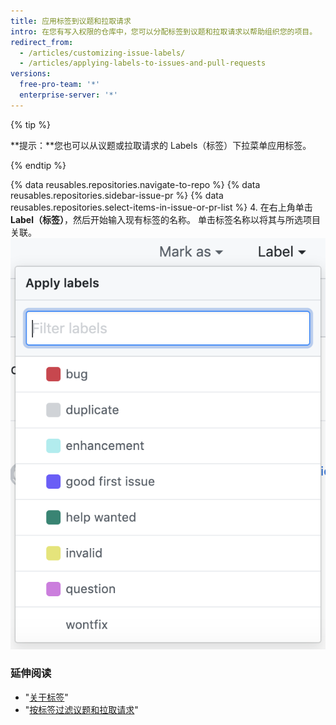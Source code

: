 ```yaml
---
title: 应用标签到议题和拉取请求
intro: 在您有写入权限的仓库中，您可以分配标签到议题和拉取请求以帮助组织您的项目。
redirect_from:
  - /articles/customizing-issue-labels/
  - /articles/applying-labels-to-issues-and-pull-requests
versions:
  free-pro-team: '*'
  enterprise-server: '*'
---
```


{% tip %}

**提示：**您也可以从议题或拉取请求的 Labels（标签）下拉菜单应用标签。

{% endtip %}

{% data reusables.repositories.navigate-to-repo %}
{% data reusables.repositories.sidebar-issue-pr %}
{% data reusables.repositories.select-items-in-issue-or-pr-list %}
4. 在右上角单击 **Label（标签）**，然后开始输入现有标签的名称。 单击标签名称以将其与所选项目关联。 ![议题里程碑分配下拉菜单](/assets/images/help/issues/issues_applying_labels_dropdown.png)

### 延伸阅读

- "[关于标签](/articles/about-labels)"
- "[按标签过滤议题和拉取请求](/articles/filtering-issues-and-pull-requests-by-labels)"
